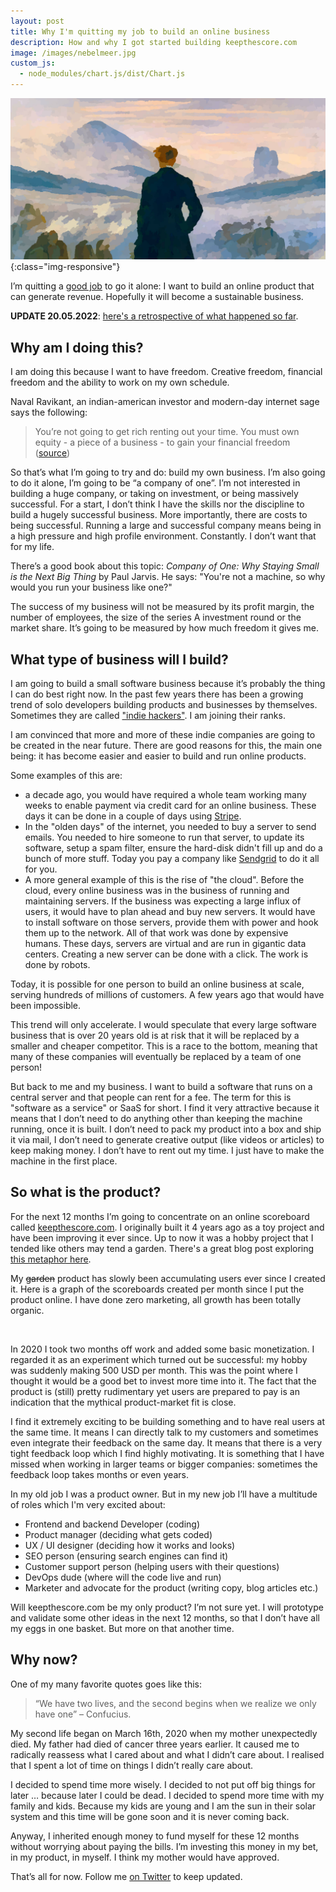 ```yaml
---
layout: post
title: Why I'm quitting my job to build an online business
description: How and why I got started building keepthescore.com 
image: /images/nebelmeer.jpg
custom_js:
  - node_modules/chart.js/dist/Chart.js
---
```


!['Nebelmeer'](/images/nebelmeer.jpg){:class="img-responsive"}

I’m quitting a [good job](/blog/holacracy-europace-berlin/) to go it alone: I want to build an online product that can generate revenue. Hopefully it will become a sustainable business.

**UPDATE 20.05.2022**: [here's a retrospective of what happened so far](https://casparwre.de/blog/12-months-as-a-solo-developer/).

## Why am I doing this?

I am doing this because I want to have freedom. Creative freedom, financial freedom and the ability to work on my own schedule. 

Naval Ravikant, an indian-american investor and modern-day internet sage says the following:

> You’re not going to get rich renting out your time. You must own equity - a piece of a business - to gain your financial freedom ([source](https://twitter.com/naval/status/1002103360646823936?s=20))

So that’s what I’m going to try and do: build my own business. I’m also going to do it alone, I’m going to be “a company of one”. I’m not interested in building a huge company, or taking on investment, or being massively successful. For a start, I don’t think I have the skills nor the discipline to build a hugely successful business. More importantly, there are costs to being successful. Running a large and successful company means being in a high pressure and high profile environment. Constantly. I don’t want that for my life.

There’s a good book about this topic: _Company of One: Why Staying Small is the Next Big Thing_ by Paul Jarvis. He says: "You're not a machine, so why would you run your business like one?" 

The success of my business will not be measured by its profit margin, the number of employees, the size of the series A investment round or the market share. It’s going to be measured by how much freedom it gives me.

## What type of business will I build?

I am going to build a small software business because it’s probably the thing I can do best right now. In the past few years there has been a growing trend of solo developers building products and businesses by themselves. Sometimes they are called ["indie hackers"](https://www.indiehackers.com/). I am joining their ranks.

I am convinced that more and more of these indie companies are going to be created in the near future. There are good reasons for this, the main one being: it has become easier and easier to build and run online products.

Some examples of this are: 

 * a decade ago, you would have required a whole team working many weeks to enable payment via credit card for an online business. These days it can be done in a couple of days using [Stripe](https://stripe.com/).
 * In the "olden days" of the internet, you needed to buy a server to send emails. You  needed to hire someone to run that server, to update its software, setup a spam filter, ensure the hard-disk didn't fill up and do a bunch of more stuff. Today you pay a company like [Sendgrid](https://sendgrid.com/) to do it all for you.
 * A more general example of this is the rise of "the cloud". Before the cloud, every online business was in the business of running and maintaining servers. If the business was expecting a large influx of users, it would have to plan ahead and buy new servers. It would have to install software on those servers, provide them with power and hook them up to the network. All of that work was done by expensive humans. These days, servers are virtual and are run in gigantic data centers. Creating a new server can be done with a click. The work is done by robots.

Today, it is possible for one person to build an online business at scale, serving hundreds of millions of customers. A few years ago that would have been impossible.

This trend will only accelerate. I would speculate that every large software business that is over 20 years old is at risk that it will be replaced by a smaller and cheaper competitor. This is a race to the bottom, meaning that many of these companies will eventually be replaced by a team of one person!

But back to me and my business. I want to build a software that runs on a central server and that people can rent for a fee. The term for this is "software as a service" or SaaS for short. I find it very attractive because it means that I don’t need to do anything other than keeping the machine running, once it is built. I don’t need to pack my product into a box and ship it via mail, I don’t need to generate creative output (like videos or articles) to keep making money. I don’t have to rent out my time. I just have to make the machine in the first place.

## So what is the product?

For the next 12 months I’m going to concentrate on an online scoreboard called [keepthescore.com](https://keepthescore.com/). I originally built it 4 years ago as a toy project and have been improving it ever since. Up to now it was a hobby project that I tended like others may tend a garden. There's a great blog post exploring [this metaphor here](https://herman.bearblog.dev/my-product-is-my-garden/).

My ~~garden~~ product has slowly been accumulating users ever since I created it. Here is a graph of the scoreboards created per month since I put the product online. I have done zero marketing, all growth has been totally organic.

<canvas id="scoreboards" width="300" height="200"></canvas>
<br>

In 2020 I took two months off work and added some basic monetization. I regarded it as an experiment which turned out be successful: my hobby was suddenly making 500 USD per month.  This was the point where I thought it would be a good bet to invest more time into it. The fact that the product is (still) pretty rudimentary yet users are prepared to pay is an indication that the mythical product-market fit is close.

I find it extremely exciting to be building something and to have real users at the same time. It means I can directly talk to my customers and sometimes even integrate their feedback on the same day. It means that there is a very tight feedback loop which I find highly motivating. It is something that I have missed when working in larger teams or bigger companies: sometimes the feedback loop takes months or even years.

In my old job I was a product owner. But in my new job I’ll have a multitude of roles which I'm very excited about:
 * Frontend and backend Developer (coding)
 * Product manager (deciding what gets coded)
 * UX / UI designer (deciding how it works and looks)
 * SEO person (ensuring search engines can find it)
 * Customer support person (helping users with their questions)
 * DevOps dude (where will the code live and run)
 * Marketer and advocate for the product (writing copy, blog articles etc.)

Will keepthescore.com be my only product? I’m not sure yet. I will prototype and validate some other ideas in the next 12 months, so that I don’t have all my eggs in one basket. But more on that another time.

## Why now?
One of my many favorite quotes goes like this:

> “We have two lives, and the second begins when we realize we only have one” – Confucius.

My second life began on March 16th, 2020 when my mother unexpectedly died. My father had died of cancer three years earlier. It caused me to radically reassess what I cared about and what I didn’t care about. I realised that I spent a lot of time on things I didn’t really care about.  

I decided to spend time more wisely. I decided to not put off big things for later … because later I could be dead. I decided to spend more time with my family and kids. Because my kids are young and I am the sun in their solar system and this time will be gone soon and it is never coming back. 

Anyway, I inherited enough money to fund myself for these 12 months without worrying about paying the bills. I’m investing this money in my bet, in my product, in myself. I think my mother would have approved.

That’s all for now. Follow me [on Twitter](https://twitter.com/wrede) to keep updated.



<script>
//-----------------
//-- Graph data
//-----------------
var ctx = document.getElementById('scoreboards').getContext('2d');
var data = {
    labels: ["2016-09", "2016-10", "2016-11", "2016-12", "2017-01", "2017-02", "2017-03", "2017-04", "2017-05", "2017-06", "2017-07", "2017-08", "2017-09", "2017-10", "2017-11", "2017-12", "2018-01", "2018-02", "2018-03", "2018-04", "2018-05", "2018-06", "2018-07", "2018-08", "2018-09", "2018-10", "2018-11", "2018-12", "2019-01", "2019-02", "2019-03", "2019-04", "2019-05", "2019-06", "2019-07", "2019-08", "2019-09", "2019-10", "2019-11", "2019-12", "2020-01", "2020-02", "2020-03", "2020-04", "2020-05", "2020-06", "2020-07", "2020-08", "2020-09", "2020-10", "2020-11", "2020-12", "2021-01", "2021-02", "2021-03"],
    datasets: [
        {
            label: "Scoreboards created per month",
            backgroundColor: '#dd4814',
            borderColor: 'rgba(255, 99, 132, 1)',
            data: [34, 129, 72, 798, 1543, 1959, 3469, 3317, 3775, 4135, 4199, 4027, 4363, 5534, 6525, 7702, 7104, 7017, 7568, 6623, 6873, 6705, 6585, 6158, 6299, 7986, 9671, 11364, 10796, 8893, 8952, 7280, 7295, 6236, 6437, 6134, 6500, 8005, 8718, 9789, 8939, 8050, 11633, 19168, 18780, 12998, 11681, 12164, 13964, 21519, 20104, 22756, 21074, 22183, 21812]
        }
    ]
};
var myLineChart = new Chart(ctx, {
    type: 'bar',
    data: data,
    scaleShowLabels: true,
    barValueSpacing : 2,
    responsive: true
});
</script>
